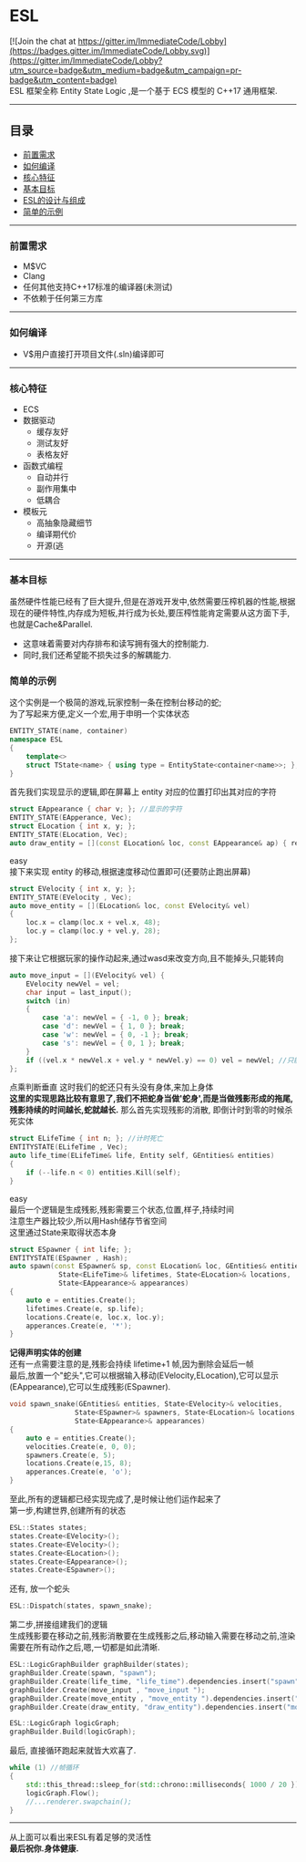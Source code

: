 # ESL

[![Join the chat at https://gitter.im/ImmediateCode/Lobby](https://badges.gitter.im/ImmediateCode/Lobby.svg)](https://gitter.im/ImmediateCode/Lobby?utm_source=badge&utm_medium=badge&utm_campaign=pr-badge&utm_content=badge)  
ESL 框架全称 Entity State Logic ,是一个基于 ECS 模型的 C++17 通用框架.
***
## 目录
* [前置需求](#前置需求)
* [如何编译](#如何编译)
* [核心特征](#核心特征)
* [基本目标](#基本目标)
* [ESL的设计与组成](#esl的设计与组成)
* [简单的示例](#简单示例)
***
### 前置需求
* M$VC
* Clang
* 任何其他支持C++17标准的编译器(未测试)
* 不依赖于任何第三方库
***
### 如何编译
* V$用户直接打开项目文件(.sln)编译即可
***
### 核心特征
* ECS
* 数据驱动
    * 缓存友好
    * 测试友好
    * 表格友好
* 函数式编程
    * 自动并行
    * 副作用集中
    * 低耦合
* 模板元
    * 高抽象隐藏细节
    * 编译期代价
    * 开源(逃
***
### 基本目标

虽然硬件性能已经有了巨大提升,但是在游戏开发中,依然需要压榨机器的性能,根据现在的硬件特性,内存成为短板,并行成为长处,要压榨性能肯定需要从这方面下手,也就是Cache&Parallel.
* 这意味着需要对内存排布和读写拥有强大的控制能力.
* 同时,我们还希望能不损失过多的解耦能力.

### 简单的示例
这个实例是一个极简的游戏,玩家控制一条在控制台移动的蛇;  
为了写起来方便,定义一个宏,用于申明一个实体状态
```C++
ENTITY_STATE(name, container) 
namespace ESL 
{ 
    template<> 
    struct TState<name> { using type = EntityState<container<name>>; };
} 
```
首先我们实现显示的逻辑,即在屏幕上 entity 对应的位置打印出其对应的字符
```C++
struct EAppearance { char v; }; //显示的字符
ENTITY_STATE(EApperance, Vec);
struct ELocation { int x, y; };
ENTITY_STATE(ELocation, Vec);
auto draw_entity = [](const ELocation& loc, const EAppearance& ap) { renderer.draw(loc.x, loc.y, ap.v); }; 
```
easy  
接下来实现 entity 的移动,根据速度移动位置即可(还要防止跑出屏幕)
```C++
struct EVelocity { int x, y; }; 
ENTITY_STATE(EVelocity , Vec);
auto move_entity = [](ELocation& loc, const EVelocity& vel)
{
    loc.x = clamp(loc.x + vel.x, 48); 
    loc.y = clamp(loc.y + vel.y, 28);
};
```
接下来让它根据玩家的操作动起来,通过wasd来改变方向,且不能掉头,只能转向
```C++
auto move_input = [](EVelocity& vel) { 
    EVelocity newVel = vel;
    char input = last_input();
    switch (in)
    {
        case 'a': newVel = { -1, 0 }; break;
        case 'd': newVel = { 1, 0 }; break;
        case 'w': newVel = { 0, -1 }; break;
        case 's': newVel = { 0, 1 }; break;
    }
    if ((vel.x * newVel.x + vel.y * newVel.y) == 0) vel = newVel; //只能转向
};
```
点乘判断垂直 
这时我们的蛇还只有头没有身体,来加上身体  
**这里的实现思路比较有意思了,我们不把蛇身当做'蛇身',而是当做残影形成的拖尾,残影持续的时间越长,蛇就越长.** 
那么首先实现残影的消散, 即倒计时到零的时候杀死实体
```C++
struct ELifeTime { int n; }; //计时死亡
ENTITYSTATE(ELifeTime , Vec);
auto life_time(ELifeTime& life, Entity self, GEntities& entities)
{
    if (--life.n < 0) entities.Kill(self);
}
```
easy  
最后一个逻辑是生成残影,残影需要三个状态,位置,样子,持续时间  
注意生产器比较少,所以用Hash储存节省空间  
这里通过State<Xxx>来取得状态本身
```C++
struct ESpawner { int life; };
ENTITYSTATE(ESpawner , Hash);
auto spawn(const ESpawner& sp, const ELocation& loc, GEntities& entities, 
            State<ELifeTime>& lifetimes, State<ELocation>& locations,
            State<EAppearance>& appearances)
{
    auto e = entities.Create();
    lifetimes.Create(e, sp.life);
    locations.Create(e, loc.x, loc.y);
    apperances.Create(e, '*');
}
```
**记得声明实体的创建**  
还有一点需要注意的是,残影会持续 lifetime+1 帧,因为删除会延后一帧  
最后,放置一个"蛇头",它可以根据输入移动(EVelocity,ELocation),它可以显示(EAppearance),它可以生成残影(ESpawner).
```C++
void spawn_snake(GEntities& entities, State<EVelocity>& velocities,
                State<ESpawner>& spawners, State<ELocation>& locations,
                State<EAppearance>& appearances)
{
    auto e = entities.Create();
    velocities.Create(e, 0, 0);
    spawners.Create(e, 5);
    locations.Create(e,15, 8);
    apperances.Create(e, 'o');
}
```

至此,所有的逻辑都已经实现完成了,是时候让他们运作起来了  
第一步,构建世界,创建所有的状态
```C++
ESL::States states;
states.Create<EVelocity>();
states.Create<EVelocity>();
states.Create<ELocation>();
states.Create<EAppearance>();
states.Create<ESpawner>();
```
还有, 放一个蛇头
```C++
ESL::Dispatch(states, spawn_snake);
```

第二步,拼接组建我们的逻辑  
生成残影要在移动之前,残影消散要在生成残影之后,移动输入需要在移动之前,渲染需要在所有动作之后,嗯,一切都是如此清晰.
```C++
ESL::LogicGraphBuilder graphBuilder(states);
graphBuilder.Create(spawn, "spawn");
graphBuilder.Create(life_time, "life_time").dependencies.insert("spawn"); //残影消散要在生成残影之后
graphBuilder.Create(move_input , "move_input ");
graphBuilder.Create(move_entity , "move_entity ").dependencies.insert("move_input"); //移动输入需要在移动之前
graphBuilder.Create(draw_entity, "draw_entity").dependencies.insert("move_entity ", "spawn"); //渲染需要在所有动作之后

ESL::LogicGraph logicGraph;
graphBuilder.Build(logicGraph);
```
最后, 直接循环跑起来就皆大欢喜了.
```C++
while (1) //帧循环
{
	std::this_thread::sleep_for(std::chrono::milliseconds{ 1000 / 20 });
	logicGraph.Flow();
	//...renderer.swapchain();
}
```

***

从上面可以看出来ESL有着足够的灵活性  
**最后祝你.身体健康.**
